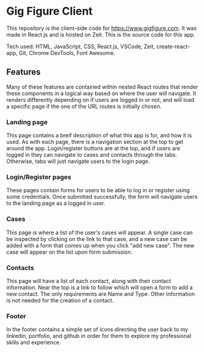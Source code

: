 # Gig Figure Client

This repository is the client-side code for https://www.gigfigure.com. It was made in React.js and is hosted on Zeit. This is the source code for this app.

Tech used: HTML, JavaScript, CSS, React.js, VSCode, Zeit, create-react-app, Git, Chrome DevTools, Font Awesome.

## Features

Many of these features are contained within nested React routes that render these components in a logical way based on where the user will navigate. It renders differently depending on if users are logged in or not, and will load a specific page if the one of the URL routes is initially chosen.

### Landing page

This page contains a breif description of what this app is for, and how it is used. As with each page, there is a navigation section at the top to get around the app. Login/register buttons are at the top, and if users are logged in they can navigate to cases and contacts through the tabs. Otherwise, tabs will just navigate users to the login page.

### Login/Register pages

These pages contain forms for users to be able to log in or register using some credentials. Once submitted successfully, the form will navigate users to the landing page as a logged in user.

### Cases

This page is where a list of the user's cases will appear. A single case can be inspected by clicking on the link to that case, and a new case can be added with a form that comes up when you click "add new case". The new case will appear on the list upon form submission.

### Contacts

This page will have a list of each contact, along with their contact information. Near the top is a link to follow which will open a form to add a new contact. The only requirements are Name and Type. Other information is not needed for the creation of a contact.

### Footer

In the footer contains a simple set of icons directing the user back to my linkedin, portfolio, and github in order for them to explore my professional skills and experience.